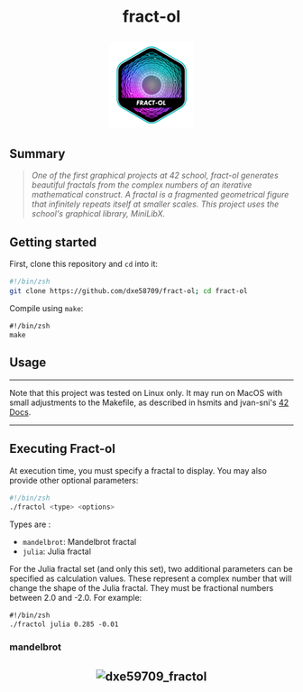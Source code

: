 <h1 align="center">
	fract-ol
</h1>

<h2 align="center">
	<img src="https://github.com/dxe58709/dxe58709/blob/main/42_badges/fract-ole.png" alt="42 fractol" />
</h2>

## Summary
> <i> One of the first graphical projects at 42 school, fract-ol generates beautiful fractals from the complex numbers of an iterative mathematical construct.
> A fractal is a fragmented geometrical figure that infinitely repeats itself at smaller scales.
> This project uses the school's graphical library, MiniLibX.</i>

## Getting started
First, clone this repository and `cd` into it:

```zsh
#!/bin/zsh
git clone https://github.com/dxe58709/fract-ol; cd fract-ol
```

Compile using `make`:
```
#!/bin/zsh
make
```

## Usage
---

Note that this project was tested on Linux only. It may run on MacOS with small adjustments to the Makefile, as described in hsmits and jvan-sni's [42 Docs](https://harm-smits.github.io/42docs/libs/minilibx/getting_started.html).

---

## Executing Fract-ol

At execution time, you must specify a fractal to display. You may also provide other optional parameters:
```zsh
#!/bin/zsh
./fractol <type> <options>
```

Types are :
* ```mandelbrot```: Mandelbrot fractal
* ```julia```: Julia fractal

For the Julia fractal set (and only this set), two additional parameters can be specified as calculation values. 
These represent a complex number that will change the shape of the Julia fractal.
They must be fractional numbers between 2.0 and -2.0. For example:

```shell
#!/bin/zsh
./fractol julia 0.285 -0.01
```
### mandelbrot
<h2 align="center">
<img width="600" alt="dxe59709_fractol" src="https://github.com/dxe58709/fractol/assets/133973097/e4b716ec-4eb7-43c0-a023-508d184df062">
</h2>
